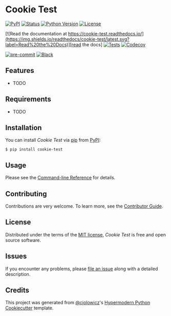# Cookie Test

[![PyPI](https://img.shields.io/pypi/v/cookie-test.svg)][pypi_]
[![Status](https://img.shields.io/pypi/status/cookie-test.svg)][status]
[![Python Version](https://img.shields.io/pypi/pyversions/cookie-test)][python version]
[![License](https://img.shields.io/pypi/l/cookie-test)][license]

[![Read the documentation at https://cookie-test.readthedocs.io/](https://img.shields.io/readthedocs/cookie-test/latest.svg?label=Read%20the%20Docs)][read the docs]
[![Tests](https://github.com/soshi117/cookie-test/workflows/Tests/badge.svg)][tests]
[![Codecov](https://codecov.io/gh/soshi117/cookie-test/branch/main/graph/badge.svg)][codecov]

[![pre-commit](https://img.shields.io/badge/pre--commit-enabled-brightgreen?logo=pre-commit&logoColor=white)][pre-commit]
[![Black](https://img.shields.io/badge/code%20style-black-000000.svg)][black]

[pypi_]: https://pypi.org/project/cookie-test/
[status]: https://pypi.org/project/cookie-test/
[python version]: https://pypi.org/project/cookie-test
[read the docs]: https://cookie-test.readthedocs.io/
[tests]: https://github.com/soshi117/cookie-test/actions?workflow=Tests
[codecov]: https://app.codecov.io/gh/soshi117/cookie-test
[pre-commit]: https://github.com/pre-commit/pre-commit
[black]: https://github.com/psf/black

## Features

- TODO

## Requirements

- TODO

## Installation

You can install _Cookie Test_ via [pip] from [PyPI]:

```console
$ pip install cookie-test
```

## Usage

Please see the [Command-line Reference] for details.

## Contributing

Contributions are very welcome.
To learn more, see the [Contributor Guide].

## License

Distributed under the terms of the [MIT license][license],
_Cookie Test_ is free and open source software.

## Issues

If you encounter any problems,
please [file an issue] along with a detailed description.

## Credits

This project was generated from [@cjolowicz]'s [Hypermodern Python Cookiecutter] template.

[@cjolowicz]: https://github.com/cjolowicz
[pypi]: https://pypi.org/
[hypermodern python cookiecutter]: https://github.com/cjolowicz/cookiecutter-hypermodern-python
[file an issue]: https://github.com/soshi117/cookie-test/issues
[pip]: https://pip.pypa.io/

<!-- github-only -->

[license]: https://github.com/soshi117/cookie-test/blob/main/LICENSE
[contributor guide]: https://github.com/soshi117/cookie-test/blob/main/CONTRIBUTING.md
[command-line reference]: https://cookie-test.readthedocs.io/en/latest/usage.html
